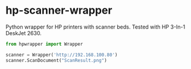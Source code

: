 # hp-scanner-wrapper
 Python wrapper for HP printers with scanner beds. Tested with HP 3-In-1 DeskJet 2630.

```python
from hpwrapper import Wrapper

scanner = Wrapper('http://192.168.100.80')
scanner.ScanDocument("ScanResult.png")
```

